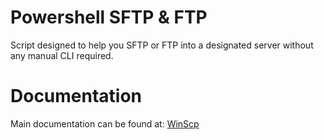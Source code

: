 # Powershell SFTP & FTP
Script designed to help you SFTP or FTP into a designated server without any manual CLI required.


# Documentation
Main documentation can be found at: [WinScp](https://winscp.net/eng/docs/library_powershell)
